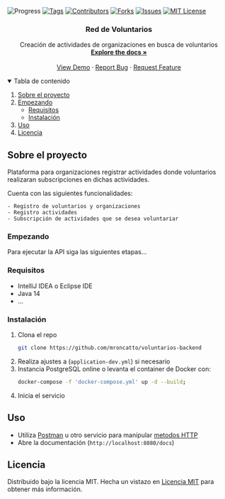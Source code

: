   <!-- PROJECT SHIELDS -->
![Progress](https://progress-bar.dev/30/?title=Desarrollo)
[![Tags][tag-shield]][tag-url]
[![Contributors][contributors-shield]][contributors-url]
[![Forks][forks-shield]][forks-url]
[![Issues][issues-shield]][issues-url]
[![MIT License][license-shield]][license-url]

<p align="center">

<h3 align="center">Red de Voluntarios</h3>

  <p align="center">
    Creación de actividades de organizaciones en busca de voluntarios
    <br />
    <a href="https://github.com/mroncatto/voluntarios-backend"><strong>Explore the docs »</strong></a>
    <br />
    <br />
    <a href="https://github.com/mroncatto/voluntarios-backend">View Demo</a>
    ·
    <a href="https://github.com/mroncatto/voluntarios-backend/issues">Report Bug</a>
    ·
    <a href="https://github.com/mroncatto/voluntarios-backend/issues">Request Feature</a>
  </p>
</p>

<!-- TABLE OF CONTENTS -->
<details open="open">
  <summary>Tabla de contenido</summary>
  <ol>
    <li>
      <a href="#sobre-el-proyecto">Sobre el proyecto</a>
    </li>
    <li>
      <a href="#empezando">Empezando</a>
      <ul>
        <li><a href="#requisitos">Requisitos</a></li>
        <li><a href="#instalación">Instalación</a></li>
      </ul>
    </li>
    <li><a href="#uso">Uso</a></li>
    <li><a href="#licencia">Licencia</a></li>
  </ol>
</details>

<!-- ABOUT THE PROJECT -->
## Sobre el proyecto
Plataforma para organizaciones registrar actividades donde voluntarios realizaran subscripciones en dichas actividades.

Cuenta con las siguientes funcionalidades:
```
- Registro de voluntarios y organizaciones
- Registro actividades
- Subscripción de actividades que se desea voluntariar
```

<!-- GETTING STARTED -->
### Empezando

Para ejecutar la API siga las siguientes etapas...



### Requisitos

* IntelliJ IDEA o Eclipse IDE
* Java 14
* ...

### Instalación

1. Clona el repo
   ```sh
   git clone https://github.com/mroncatto/voluntarios-backend
    ```
2. Realiza ajustes a (`application-dev.yml`) si necesario
3. Instancia PostgreSQL online o levanta el container de Docker con:
   ```sh
   docker-compose -f 'docker-compose.yml' up -d --build;
   ```
4. Inicia el servicio

<!-- USAGE EXAMPLES -->
## Uso

- Utiliza [Postman](https://www.postman.com/downloads/) u otro servicio para manipular [metodos HTTP](https://www.w3schools.com/tags/ref_httpmethods.asp)
- Abre la documentación (`http://localhost:8080/docs`)

<!-- LICENSE -->
## Licencia

Distribuido bajo la licencia MIT. Hecha un vistazo en [Licencia MIT](https://github.com/mroncatto/voluntarios-backend/blob/master/LICENSE) para obtener más información.


<!-- MARKDOWN LINKS & IMAGES -->
<!-- https://www.markdownguide.org/basic-syntax/#reference-style-links -->
[contributors-shield]: https://img.shields.io/github/contributors/mroncatto/voluntarios-backend?style=flat
[contributors-url]: https://github.com/mroncatto/voluntarios-backend/graphs/contributors
[forks-shield]: https://img.shields.io/github/forks/mroncatto/voluntarios-backend.svg?style=flat
[forks-url]: https://github.com/mroncatto/voluntarios-backend/network/members
[tag-shield]: https://img.shields.io/github/v/tag/mroncatto/voluntarios-backend
[tag-url]: https://github.com/mroncatto/voluntarios-backend/tags
[issues-shield]: https://img.shields.io/github/issues/mroncatto/voluntarios-backend.svg?style=flat
[issues-url]: https://github.com/mroncatto/voluntarios-backend/issues
[license-shield]: https://img.shields.io/github/license/mroncatto/voluntarios-backend?style=flat
[license-url]: https://github.com/mroncatto/voluntarios-backend/blob/master/LICENSE.txt

